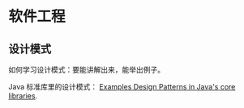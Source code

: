 # 软件工程

## 设计模式

如何学习设计模式：要能讲解出来，能举出例子。

Java 标准库里的设计模式： [Examples Design Patterns in Java's core libraries](https://stackoverflow.com/questions/1673841/examples-of-gof-design-patterns-in-javas-core-libraries).
